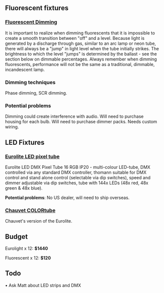 ## Fluorescent fixtures

### [Fluorescent Dimming](http://www.etcconnect.com/Community/wikis/products/fluorescent-dimming.aspx)

It is important to realize when dimming fluorescents that it is impossible to create a smooth transition between "off" and a level. Because light is generated by a discharge through gas, similar to an arc lamp or neon tube, there will always be a "jump" in light level when the tube initially strikes. The brightness to which the level "jumps" is determined by the ballast - see the section below on dimmable percentages. Always remember when dimming fluorescents, performance will not be the same as a traditional, dimmable, incandescent lamp.

### Dimming techniques
Phase dimming, SCR dimming.

### Potential problems
Dimming could create interference with audio. Will need to purchase housing for each bulb. Will need to purchase dimmer packs. Needs custom wiring.

## LED Fixtures

### [Eurolite LED pixel tube](http://www.thomann.de/gb/eurolite_led_dmx_pixel_tube_16_rgb_ip20.htm)

Eurolite LED DMX Pixel Tube 16 RGB IP20 - multi-colour LED-tube, DMX controlled via any standard DMX controller, thomann suitable for DMX control and stand alone control (selectable via dip switches), speed and dimmer adjustable via dip switches, tube with 144x LEDs (48x red, 48x green & 48x blue).

**Potential problems**: No US dealer, will need to ship overseas.

### [Chauvet COLORtube](http://www.amazon.com/Chauvet-COLORtube-3-0-EQ-CHAUVET/dp/B003HGT7MG)

Chauvet's version of the Eurolite. 





## Budget

Eurolight x 12: **$1440**

Fluorescent x 12: **$120**

## Todo

• Ask Matt about LED strips and DMX
